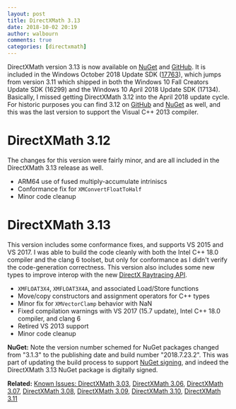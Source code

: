 ```yaml
---
layout: post
title: DirectXMath 3.13
date: 2018-10-02 20:19
author: walbourn
comments: true
categories: [directxmath]
---
```

DirectXMath version 3.13 is now available on <a href="https://www.nuget.org/packages/directxmath/2018.7.23.2">NuGet</a> and <a href="https://github.com/Microsoft/DirectXMath/releases/tag/jul2018b">GitHub</a>. It is included in the Windows October 2018 Update SDK (<a href="https://walbourn.github.io/windows-10-october-2018-update/">17763</a>), which jumps from version 3.11 which shipped in both the Windows 10 Fall Creators Update SDK (16299) and the Windows 10 April 2018 Update SDK (17134). Basically, I missed getting DirectXMath 3.12 into the April 2018 update cycle. For historic purposes you can find 3.12 on <a href="https://github.com/Microsoft/DirectXMath/releases/tag/feb2018">GitHub</a> and <a href="https://www.nuget.org/packages/directxmath/3.1.2">NuGet</a> as well, and this was the last version to support the Visual C++ 2013 compiler.
<!--more-->

<h1>DirectXMath 3.12</h1>
The changes for this version were fairly minor, and are all included in the DirectXMath 3.13 release as well.

<ul>
 	<li>ARM64 use of fused multiply-accumulate intriniscs</li>
 	<li>Conformance fix for <code>XMConvertFloatToHalf</code></li>
 	<li>Minor code cleanup</li>
</ul>

<h1>DirectXMath 3.13</h1>

This version includes some conformance fixes, and supports VS 2015 and VS 2017. I was able to build the code cleanly with both the Intel C++ 18.0 compiler and the clang 6 toolset, but only for conformance as I didn't verify the code-generation correctness. This version also includes some new types to improve interop with the new <a href="https://blogs.msdn.microsoft.com/directx/2018/10/02/directx-raytracing-and-the-windows-10-october-2018-update/">DirectX Raytracing API</a>.

<ul>
 	<li><code>XMFLOAT3X4</code>, <code>XMFLOAT3X4A</code>, and associated Load/Store functions</li>
 	<li>Move/copy constructors and assignment operators for C++ types</li>
 	<li>Minor fix for <code>XMVectorClamp</code> behavior with NaN</li>
 	<li>Fixed compilation warnings with VS 2017 (15.7 update), Intel C++ 18.0 compiler, and clang 6</li>
 	<li>Retired VS 2013 support</li>
 	<li>Minor code cleanup</li>
</ul>

<strong>NuGet:</strong> Note the version number schemed for NuGet packages changed from "3.1.3" to the publishing date and build number "2018.7.23.2". This was part of updating the build process to support <a href="https://walbourn.github.io/github-nuget-and-vso/">NuGet signing</a>, and indeed the DirectXMath 3.13 NuGet package is digitally signed.

<b>Related:</b> <a href="https://walbourn.github.io/known-issues-directxmath-3-03/">Known Issues: DirectXMath 3.03</a>, <a href="https://walbourn.github.io/directxmath-3-06/">DirectXMath 3.06</a>, <a href="https://walbourn.github.io/directxmath-3-07/">DirectXMath 3.07</a>, <a href="https://walbourn.github.io/directxmath-3-08/">DirectXMath 3.08</a>, <a href="https://walbourn.github.io/directxmath-3-09/">DirectXMath 3.09</a>, <a href="https://walbourn.github.io/directxmath-3-10/">DirectXMath 3.10</a>, <a href="https://walbourn.github.io/directxmath-3-11/">DirectXMath 3.11</a>
